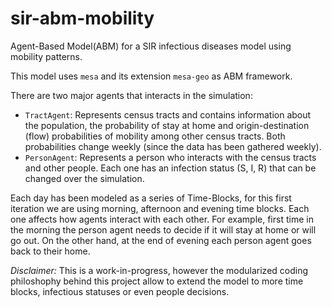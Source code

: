 # sir-abm-mobility

Agent-Based Model(ABM) for a SIR infectious diseases model using mobility patterns.

This model uses `mesa` and its extension `mesa-geo` as ABM framework.

There are two major agents that interacts in the simulation:

* `TractAgent`: Represents census tracts and contains information about the population, the probability of stay at home and origin-destination (flow) probabilities of mobility among other census tracts. Both probabilities change weekly (since the data has been gathered weekly).
* `PersonAgent`: Represents a person who interacts with the census tracts and other people. Each one has an infection status (S, I, R) that can be changed over the simulation.

Each day has been modeled as a series of Time-Blocks, for this first iteration we are using morning, afternoon and evening time blocks. Each one affects how agents interact with each other. For example, first time in the morning the person agent needs to decide if it will stay at home or will go out. On the other hand, at the end of evening each person agent goes back to their home.

_Disclaimer:_ This is a work-in-progress, however the modularized coding philoshophy behind this project allow to extend the model to more time blocks, infectious statuses or even people decisions.